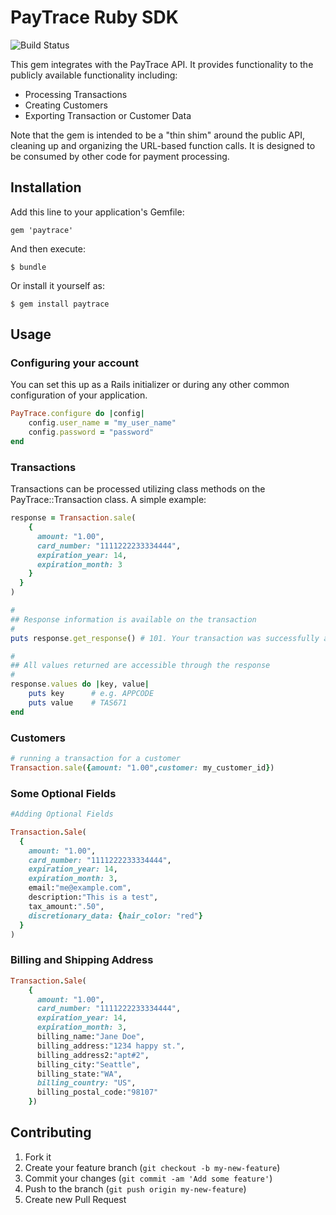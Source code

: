 # PayTrace Ruby SDK

![Build Status](https://www.codeship.io/projects/611ffe60-f3ee-0130-0299-1a84c3740ef1/status)

This gem integrates with the PayTrace API. It provides functionality to the
publicly available functionality including:

 * Processing Transactions
 * Creating Customers
 * Exporting Transaction or Customer Data

 Note that the gem is intended to be a "thin shim" around the public API, cleaning up and organizing the URL-based function calls. It is designed to be consumed by other code for payment processing.

## Installation

Add this line to your application's Gemfile:

    gem 'paytrace'

And then execute:

    $ bundle

Or install it yourself as:

    $ gem install paytrace

## Usage

### Configuring your account

You can set this up as a Rails initializer or during any other common configuration
of your application.

```ruby
PayTrace.configure do |config|
    config.user_name = "my_user_name"
    config.password = "password"
end
```

### Transactions

Transactions can be processed utilizing class methods on the PayTrace::Transaction
class. A simple example:

```ruby
response = Transaction.sale(
    {
      amount: "1.00",
      card_number: "1111222233334444",
      expiration_year: 14,
      expiration_month: 3
    }
  }
)

#
## Response information is available on the transaction
#
puts response.get_response() # 101. Your transaction was successfully approved.

#
## All values returned are accessible through the response
#
response.values do |key, value|
    puts key      # e.g. APPCODE
    puts value    # TAS671
end
```

### Customers

```ruby
# running a transaction for a customer
Transaction.sale({amount: "1.00",customer: my_customer_id})

```
### Some Optional Fields
```ruby
#Adding Optional Fields

Transaction.Sale(
  {
    amount: "1.00",
    card_number: "1111222233334444",
    expiration_year: 14,
    expiration_month: 3,
    email:"me@example.com",
    description:"This is a test",
    tax_amount:".50",
    discretionary_data: {hair_color: "red"}
  }
)

```

### Billing and Shipping Address
```ruby
Transaction.Sale(
    {
      amount: "1.00",
      card_number: "1111222233334444",
      expiration_year: 14,
      expiration_month: 3,  
      billing_name:"Jane Doe",
      billing_address:"1234 happy st.",
      billing_address2:"apt#2",
      billing_city:"Seattle",
      billing_state:"WA",
      billing_country: "US",
      billing_postal_code:"98107"
    })

```



## Contributing

1. Fork it
2. Create your feature branch (`git checkout -b my-new-feature`)
3. Commit your changes (`git commit -am 'Add some feature'`)
4. Push to the branch (`git push origin my-new-feature`)
5. Create new Pull Request
